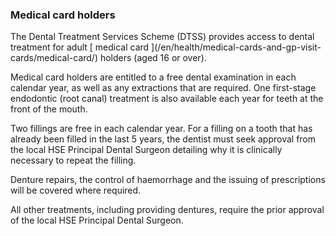 ###  Medical card holders

The Dental Treatment Services Scheme (DTSS) provides access to dental
treatment for adult [ medical card ](/en/health/medical-cards-and-gp-visit-
cards/medical-card/) holders (aged 16 or over).

Medical card holders are entitled to a free dental examination in each
calendar year, as well as any extractions that are required. One first-stage
endodontic (root canal) treatment is also available each year for teeth at the
front of the mouth.

Two fillings are free in each calendar year. For a filling on a tooth that has
already been filled in the last 5 years, the dentist must seek approval from
the local HSE Principal Dental Surgeon detailing why it is clinically
necessary to repeat the filling.

Denture repairs, the control of haemorrhage and the issuing of prescriptions
will be covered where required.

All other treatments, including providing dentures, require the prior approval
of the local HSE Principal Dental Surgeon.
